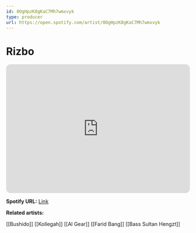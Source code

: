 ```yaml
---
id: 0OgHpzK8gKaC7Mh7wmxvyk
type: producer
url: https://open.spotify.com/artist/0OgHpzK8gKaC7Mh7wmxvyk
---
```

# Rizbo

<iframe style="border-radius:12px" src="https://open.spotify.com/embed/artist/0OgHpzK8gKaC7Mh7wmxvyk" width="100%" height="352" frameBorder="0" allowfullscreen="" allow="autoplay; clipboard-write; encrypted-media; fullscreen; picture-in-picture" loading="lazy"></iframe>

**Spotify URL:** [Link](https://open.spotify.com/artist/0OgHpzK8gKaC7Mh7wmxvyk)

**Related artists:**

[[Bushido]]
[[Kollegah]]
[[Al Gear]]
[[Farid Bang]]
[[Bass Sultan Hengzt]]
